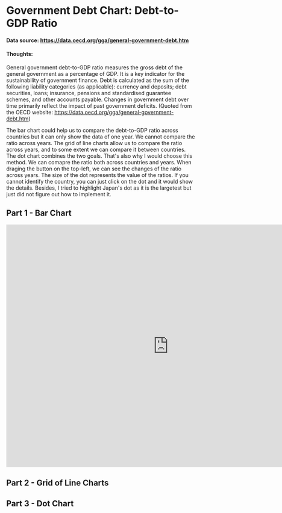 # Government Debt Chart: Debt-to-GDP Ratio
#### Data source: https://data.oecd.org/gga/general-government-debt.htm

#### Thoughts:  
General government debt-to-GDP ratio measures the gross debt of the general government as a percentage of GDP. It is a key indicator for the sustainability of government finance. Debt is calculated as the sum of the following liability categories (as applicable): currency and deposits; debt securities, loans; insurance, pensions and standardised guarantee schemes, and other accounts payable. Changes in government debt over time primarily reflect the impact of past government deficits. (Quoted from the OECD website: https://data.oecd.org/gga/general-government-debt.htm)  

The bar chart could help us to compare the debt-to-GDP ratio across countries but it can only show the data of one year. We cannot compare the ratio across years. The grid of line charts allow us to compare the ratio across years, and to some extent we can compare it between countries. The dot chart combines the two goals. That's also why I would choose this method. We can comapre the ratio both across countries and years. When draging the button on the top-left, we can see the changes of the ratio across years. The size of the dot represents the value of the ratios. If you cannot identify the country, you can just click on the dot and it would show the details. Besides, I tried to highlight Japan's dot as it is the largetest but just did not figure out how to implement it.  

  
## Part 1 - Bar Chart
<iframe src="https://data.oecd.org/chart/6Ode" width="860" height="645" style="border: 0" mozallowfullscreen="true" webkitallowfullscreen="true" allowfullscreen="true"><a href="https://data.oecd.org/chart/6Ode" target="_blank">OECD Chart: General government debt, Total, % of GDP, Annual, 2021</a></iframe>

## Part 2 - Grid of Line Charts
<div class="flourish-embed flourish-chart" data-src="visualisation/11147781"><script src="https://public.flourish.studio/resources/embed.js"></script></div>

## Part 3 - Dot Chart
<div class="flourish-embed flourish-scatter" data-src="visualisation/11148021"><script src="https://public.flourish.studio/resources/embed.js"></script></div>


